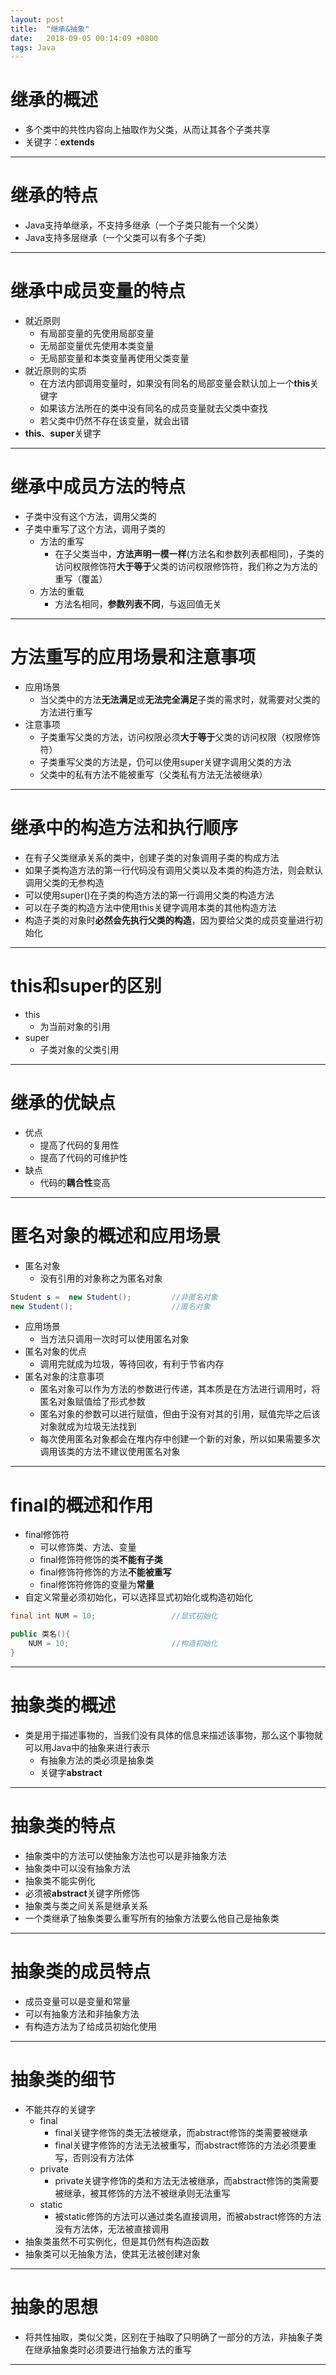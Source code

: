 ```yaml
---
layout: post
title:  "继承&抽象"
date:   2018-09-05 00:14:09 +0800
tags: Java
---
```


# 继承的概述
- 多个类中的共性内容向上抽取作为父类，从而让其各个子类共享
- 关键字：**extends**

---

# 继承的特点
- Java支持单继承，不支持多继承（一个子类只能有一个父类）
- Java支持多层继承（一个父类可以有多个子类）

---

# 继承中成员变量的特点
- 就近原则
    - 有局部变量的先使用局部变量
    - 无局部变量优先使用本类变量
    - 无局部变量和本类变量再使用父类变量
- 就近原则的实质
    - 在方法内部调用变量时，如果没有同名的局部变量会默认加上一个**this**关键字
    - 如果该方法所在的类中没有同名的成员变量就去父类中查找
    - 若父类中仍然不存在该变量，就会出错
- **this**、**super**关键字

---

# 继承中成员方法的特点
- 子类中没有这个方法，调用父类的
- 子类中重写了这个方法，调用子类的
    - 方法的重写
        - 在子父类当中，**方法声明一模一样**(方法名和参数列表都相同)，子类的访问权限修饰符**大于等于**父类的访问权限修饰符，我们称之为方法的重写（覆盖）
    - 方法的重载
        - 方法名相同，**参数列表不同**，与返回值无关

---

# 方法重写的应用场景和注意事项
- 应用场景
    - 当父类中的方法**无法满足**或**无法完全满足**子类的需求时，就需要对父类的方法进行重写
- 注意事项
    - 子类重写父类的方法，访问权限必须**大于等于**父类的访问权限（权限修饰符）
    - 子类重写父类的方法是，仍可以使用super关键字调用父类的方法
    - 父类中的私有方法不能被重写（父类私有方法无法被继承）

---

# 继承中的构造方法和执行顺序
- 在有子父类继承关系的类中，创建子类的对象调用子类的构成方法
- 如果子类构造方法的第一行代码没有调用父类以及本类的构造方法，则会默认调用父类的无参构造
- 可以使用super()在子类的构造方法的第一行调用父类的构造方法
- 可以在子类的构造方法中使用this关键字调用本类的其他构造方法
- 构造子类的对象时**必然会先执行父类的构造**，因为要给父类的成员变量进行初始化

---

# this和super的区别
- this
    - 为当前对象的引用
- super
    - 子类对象的父类引用

---

# 继承的优缺点
- 优点
    - 提高了代码的复用性
    - 提高了代码的可维护性
- 缺点
    - 代码的**耦合性**变高

---

# 匿名对象的概述和应用场景
- 匿名对象
    - 没有引用的对象称之为匿名对象

```java
Student s =  new Student();         //非匿名对象
new Student();                      //匿名对象
```

- 应用场景
    - 当方法只调用一次时可以使用匿名对象
- 匿名对象的优点
    - 调用完就成为垃圾，等待回收，有利于节省内存
- 匿名对象的注意事项
    - 匿名对象可以作为方法的参数进行传递，其本质是在方法进行调用时，将匿名对象赋值给了形式参数
    - 匿名对象的参数可以进行赋值，但由于没有对其的引用，赋值完毕之后该对象就成为垃圾无法找到
    - 每次使用匿名对象都会在堆内存中创建一个新的对象，所以如果需要多次调用该类的方法不建议使用匿名对象

---

# final的概述和作用
- final修饰符
    - 可以修饰类、方法、变量
    - final修饰符修饰的类**不能有子类**
    - final修饰符修饰的方法**不能被重写**
    - final修饰符修饰的变量为**常量**
- 自定义常量必须初始化，可以选择显式初始化或构造初始化

```java
final int NUM = 10;                 //显式初始化

public 类名(){
    NUM = 10;                       //构造初始化
}
```

---

# 抽象类的概述
- 类是用于描述事物的，当我们没有具体的信息来描述该事物，那么这个事物就可以用Java中的抽象来进行表示
    - 有抽象方法的类必须是抽象类
    - 关键字**abstract**

---

# 抽象类的特点
- 抽象类中的方法可以使抽象方法也可以是非抽象方法
- 抽象类中可以没有抽象方法
- 抽象类不能实例化
- 必须被**abstract**关键字所修饰
- 抽象类与类之间关系是继承关系
- 一个类继承了抽象类要么重写所有的抽象方法要么他自己是抽象类

---

# 抽象类的成员特点
- 成员变量可以是变量和常量
- 可以有抽象方法和非抽象方法
- 有构造方法为了给成员初始化使用

---

# 抽象类的细节
- 不能共存的关键字
    - final
        - final关键字修饰的类无法被继承，而abstract修饰的类需要被继承
        - final关键字修饰的方法无法被重写，而abstract修饰的方法必须要重写，否则没有方法体
    - private
        - private关键字修饰的类和方法无法被继承，而abstract修饰的类需要被继承，被其修饰的方法不被继承则无法重写
    - static
        - 被static修饰的方法可以通过类名直接调用，而被abstract修饰的方法没有方法体，无法被直接调用
- 抽象类虽然不可实例化，但是其仍然有构造函数
- 抽象类可以无抽象方法，使其无法被创建对象

---

# 抽象的思想
- 将共性抽取，类似父类，区别在于抽取了只明确了一部分的方法，非抽象子类在继承抽象类时必须要进行抽象方法的重写

---

